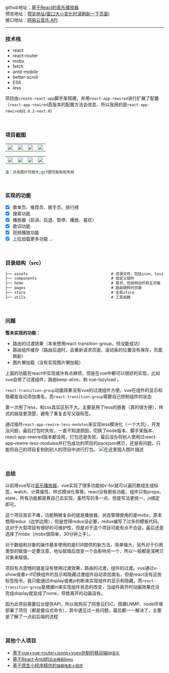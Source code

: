 github地址：[基于React的音乐播放器](https://github.com/zhangZhiHao1996/react-music-master)  
预览地址：[预览地址(窗口大小变化时请刷新一下页面)](http://39.98.32.203/#/find)  
接口地址：[网易云音乐 API](https://github.com/Binaryify/NeteaseCloudMusicApi)
<hr/>

### 技术栈
 - react 
 - react-router
 - mobx
 - fetch
 - antd-mobile
 - better-scroll
 - ES6
 - less

项目由`create-react-app`脚手架搭建，并用`react-app-rewired`进行扩展了配置（`react-app-rewired`高版本的配置方法会改变，所以我用的是`react-app-rewired@2.0.2-next.0`）

<br/>

### 项目截图
<table>
	 <tr>
        <td><img src='https://img-blog.csdnimg.cn/20190308124144379.gif'></img></td>
        <td><img src='https://img-blog.csdnimg.cn/20190308124247852.gif'></img></td>
        <td><img src='https://img-blog.csdnimg.cn/20190308134737187.gif'></img></td>
         <td><img src='https://img-blog.csdnimg.cn/20190308134901875.gif'></img></td>
    </tr>
</table>
<table>
	 <tr>
        <td><img src='https://img-blog.csdnimg.cn/2019030813592034.png'></img></td>
        <td><img src='https://img-blog.csdnimg.cn/20190308140452717.gif'></img></td>
        <td><img src='https://img-blog.csdnimg.cn/20190308141114131.gif'></img></td>
        <td><img src='https://img-blog.csdnimg.cn/20190308140526928.gif'></img></td>
    </tr>
</table>

`注：点击图片可放大;gif图可能有些失帧`

<br/>


### 实现的功能
- [x] 歌单页、推荐页、歌手页、排行榜
- [x] 搜索功能
- [x] 播放器（前进、后退、暂停、播放、喜欢）
- [x] 歌词功能
- [x] 视频播放功能
- [x] 上拉加载更多功能
 ...
<br/>

### 目录结构（src）

```javascript
├── assets                                     # 资源文件，包括icon、less公共文件                     
├── components                                 # 自定义组件
├── home                                       # 首页、包括侧边栏和主页面
├── pages                                      # 路由跳转的页面
├── store                                      # 全局store
├── utils                                      # 工具函数                          
```

<br/>

### 问题
**暂未实现的功能：**
 - 路由的过渡效果（本来想用react-transition-group，但没能成功）
 - 路由组件缓存（路由后退时，会重新请求页面，滚动条的位置没有保存，页面刷新）  
 - 图片懒加载（没有实现图片懒加载）

上面的功能在react中实现或许有点麻烦，但是在vue中都可以很好的实现，比如vue自带了过渡组件，路由keep-alive，和 vue-lazyload 。

`react-transition-group`动画效果没有vue的过渡组件方便。vue在组件的显示和隐藏是自动添加类名，而`react-transition-group`需要自己控制组件的状态

第一次用了less，和css其实区别不大。主要是用了less的嵌套（真的很方便），样式的层级更清楚，避免了重复去写父级标签。

通过插件`react-app-rewire-less-modules`来实现less模块化（一个大坑），开发没问题，最后打包时失败，一直不知道原因，切换了node版本、脚手架版本、react-app-rewired版本都没用，打包还是失败，最后没办将别人使用过react-app-rewire-less-modules并打包成功的项目的packjson拷贝，还是有问题，只能将自己的项目复制到别人的项目中进行打包。
![在这里插入图片描述](https://img-blog.csdnimg.cn/20190308112858285.png?x-oss-process=image/watermark,type_ZmFuZ3poZW5naGVpdGk,shadow_10,text_aHR0cHM6Ly9ibG9nLmNzZG4ubmV0L3FxXzM3ODYwOTMw,size_16,color_FFFFFF,t_70)
<br/>



<br/>


### 总结

以前用vue写过[音乐播放器](https://github.com/zhangZhiHao1996/vue-music-master)，vue实现了很多功能如v-for就可以遍历数组生成标签，watch、计算属性、样式模块化等等。react没有那些功能，组件只有props、state，所有功能都是靠自己去实现，虽然写的多一点，但是写法更统一，js搞定即可。

这个项目其实不难，功能稍微复杂的就是播放器，状态管理使用的是mobx，原本想用redux（边学边用），但是觉得redux没必要，redux编写了过多的模板代码，这对于大型项目有很好的可维护性，但是对于这个项目可能有点不合适，最后还是选择了mobx（mobx很简单，30分钟上手）。

对于数组和对象的操作基本使用的是ES6提供的新方法，简单强大，另外对于引用类型的赋值一定要注意，地址赋值后改变一个会影响另一个，所以一般都是深拷贝对象来赋值。

项目有点遗憾的就是没有使用过渡效果，路由的过渡，组件的过渡。vue通过v-show或者v-if切换组件的显示和隐藏过渡组件自动添加类名，但是react没有这些标签指令，我只能通过display或者js判断来实现组件的显示和隐藏，而`react-transition-group`是根据in来实现组件状态的改变，当组件离开时动画效果还没完成display就变成了none，导致离开的动画没有。

因为此项目需要后台提供API，所以我购买了阿里云ESC，搭建LNMP、node环境部署了项目（都是傻瓜式命令），其中遇见过一些问题，最后都一一解决了，主要是了解了一点前后端的流程

<br/>

### 其他个人项目

- [基于vue+vue-router+jsonp+vuex仿制的移动端`QQ音乐`](https://github.com/zhangZhiHao1996/vue-music-master)
- [基于React-Antd的`后台模板Demo`](https://github.com/zhangZhiHao1996/react-admin-master)
- [基于原生小程序精仿的`猫眼电影小程序`](https://github.com/zhangZhiHao1996/weapp-movie-master)

<br/>
